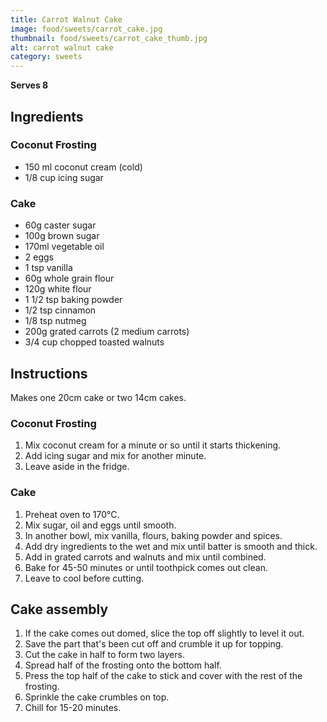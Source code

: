 ```yaml
---
title: Carrot Walnut Cake
image: food/sweets/carrot_cake.jpg
thumbnail: food/sweets/carrot_cake_thumb.jpg
alt: carrot walnut cake
category: sweets
---
```


**Serves 8**

## Ingredients

### Coconut Frosting

- 150 ml coconut cream (cold)
- 1/8 cup icing sugar

### Cake

- 60g caster sugar
- 100g brown sugar
- 170ml vegetable oil
- 2 eggs
- 1 tsp vanilla
- 60g whole grain flour
- 120g white flour
- 1 1/2 tsp baking powder
- 1/2 tsp cinnamon
- 1/8 tsp nutmeg
- 200g grated carrots (2 medium carrots)
- 3/4 cup chopped toasted walnuts

## Instructions

Makes one 20cm cake or two 14cm cakes.

### Coconut Frosting

1. Mix coconut cream for a minute or so until it starts thickening.
1. Add icing sugar and mix for another minute.
1. Leave aside in the fridge.

### Cake

1. Preheat oven to 170°C.
1. Mix sugar, oil and eggs until smooth.
1. In another bowl, mix vanilla, flours, baking powder and spices.
1. Add dry ingredients to the wet and mix until batter is smooth and thick.
1. Add in grated carrots and walnuts and mix until combined.
1. Bake for 45-50 minutes or until toothpick comes out clean.
1. Leave to cool before cutting.

## Cake assembly

1. If the cake comes out domed, slice the top off slightly to level it out.
1. Save the part that's been cut off and crumble it up for topping.
1. Cut the cake in half to form two layers.
1. Spread half of the frosting onto the bottom half.
1. Press the top half of the cake to stick and cover with the rest of the frosting.
1. Sprinkle the cake crumbles on top.
1. Chill for 15-20 minutes.
